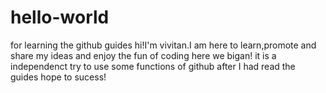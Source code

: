 # hello-world
for learning the github guides
hi!I'm vivitan.I am here to learn,promote and share my ideas and enjoy the fun of coding
here we bigan!
it is a independenct try to use some functions of github after I had read the guides
hope to sucess!
